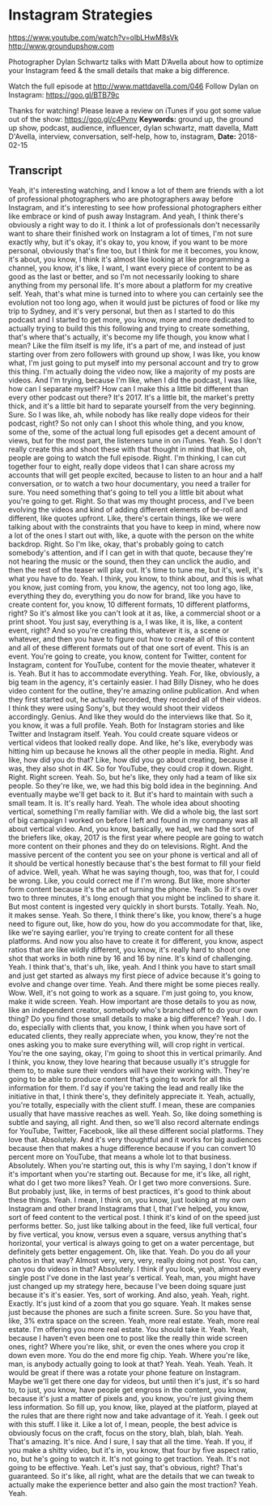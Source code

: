 # Instagram Strategies
https://www.youtube.com/watch?v=olbLHwM8sVk
http://www.groundupshow.com

Photographer Dylan Schwartz talks with Matt D’Avella about how to optimize your Instagram feed & the small details that make a big difference.

Watch the full episode at http://www.mattdavella.com/046
Follow Dylan on Instagram: https://goo.gl/BTB79c

Thanks for watching! Please leave a review on iTunes if you got some value out of the show: https://goo.gl/c4Pvnv
**Keywords:** ground up, the ground up show, podcast, audience, influencer, dylan schwartz, matt davella, Matt D'Avella, interview, conversation, self-help, how to, instagram, 
**Date:** 2018-02-15

## Transcript
 Yeah, it's interesting watching, and I know a lot of them are friends with a lot of professional photographers who are photographers away before Instagram, and it's interesting to see how professional photographers either like embrace or kind of push away Instagram. And yeah, I think there's obviously a right way to do it. I think a lot of professionals don't necessarily want to share their finished work on Instagram a lot of times, I'm not sure exactly why, but it's okay, it's okay to, you know, if you want to be more personal, obviously that's fine too, but I think for me it becomes, you know, it's about, you know, I think it's almost like looking at like programming a channel, you know, it's like, I want, I want every piece of content to be as good as the last or better, and so I'm not necessarily looking to share anything from my personal life. It's more about a platform for my creative self. Yeah, that's what mine is turned into to where you can certainly see the evolution not too long ago, when it would just be pictures of food or like my trip to Sydney, and it's very personal, but then as I started to do this podcast and I started to get more, you know, more and more dedicated to actually trying to build this this following and trying to create something, that's where that's actually, it's become my life though, you know what I mean? Like the film itself is my life, it's a part of me, and instead of just starting over from zero followers with ground up show, I was like, you know what, I'm just going to put myself into my personal account and try to grow this thing. I'm actually doing the video now, like a majority of my posts are videos. And I'm trying, because I'm like, when I did the podcast, I was like, how can I separate myself? How can I make this a little bit different than every other podcast out there? It's 2017. It's a little bit, the market's pretty thick, and it's a little bit hard to separate yourself from the very beginning. Sure. So I was like, ah, while nobody has like really dope videos for their podcast, right? So not only can I shoot this whole thing, and you know, some of the, some of the actual long full episodes get a decent amount of views, but for the most part, the listeners tune in on iTunes. Yeah. So I don't really create this and shoot these with that thought in mind that like, oh, people are going to watch the full episode. Right. I'm thinking, I can cut together four to eight, really dope videos that I can share across my accounts that will get people excited, because to listen to an hour and a half conversation, or to watch a two hour documentary, you need a trailer for sure. You need something that's going to tell you a little bit about what you're going to get. Right. So that was my thought process, and I've been evolving the videos and kind of adding different elements of be-roll and different, like quotes upfront. Like, there's certain things, like we were talking about with the constraints that you have to keep in mind, where now a lot of the ones I start out with, like, a quote with the person on the white backdrop. Right. So I'm like, okay, that's probably going to catch somebody's attention, and if I can get in with that quote, because they're not hearing the music or the sound, then they can unclick the audio, and then the rest of the teaser will play out. It's time to tune me, but it's, well, it's what you have to do. Yeah. I think, you know, to think about, and this is what you know, just coming from, you know, the agency, not too long ago, like, everything they do, everything you do now for brand, like you have to create content for, you know, 10 different formats, 10 different platforms, right? So it's almost like you can't look at it as, like, a commercial shoot or a print shoot. You just say, everything is a, I was like, it is, like, a content event, right? And so you're creating this, whatever it is, a scene or whatever, and then you have to figure out how to create all of this content and all of these different formats out of that one sort of event. This is an event. You're going to create, you know, content for Twitter, content for Instagram, content for YouTube, content for the movie theater, whatever it is. Yeah. But it has to accommodate everything. Yeah. For, like, obviously, a big team in the agency, it's certainly easier. I had Billy Disney, who he does video content for the outline, they're amazing online publication. And when they first started out, he actually recorded, they recorded all of their videos. I think they were using Sony's, but they would shoot their videos accordingly. Genius. And like they would do the interviews like that. So it, you know, it was a full profile. Yeah. Both for Instagram stories and like Twitter and Instagram itself. Yeah. You could create square videos or vertical videos that looked really dope. And like, he's like, everybody was hitting him up because he knows all the other people in media. Right. And like, how did you do that? Like, how did you go about creating, because it was, they also shot in 4K. So for YouTube, they could crop it down. Right. Right. Right screen. Yeah. So, but he's like, they only had a team of like six people. So they're like, we, we had this big bold idea in the beginning. And eventually maybe we'll get back to it. But it's hard to maintain with such a small team. It is. It's really hard. Yeah. The whole idea about shooting vertical, something I'm really familiar with. We did a whole big, the last sort of big campaign I worked on before I left and found in my company was all about vertical video. And, you know, basically, we had, we had the sort of the briefers like, okay, 2017 is the first year where people are going to watch more content on their phones and they do on televisions. Right. And the massive percent of the content you see on your phone is vertical and all of it should be vertical honestly because that's the best format to fill your field of advice. Well, yeah. What he was saying though, too, was that for, I could be wrong. Like, you could correct me if I'm wrong. But like, more shorter form content because it's the act of turning the phone. Yeah. So if it's over two to three minutes, it's long enough that you might be inclined to share it. But most content is ingested very quickly in short bursts. Totally. Yeah. No, it makes sense. Yeah. So there, I think there's like, you know, there's a huge need to figure out, like, how do you, how do you accommodate for that, like, like we're saying earlier, you're trying to create content for all these platforms. And now you also have to create it for different, you know, aspect ratios that are like wildly different, you know, it's really hard to shoot one shot that works in both nine by 16 and 16 by nine. It's kind of challenging. Yeah. I think that's, that's uh, like, yeah. And I think you have to start small and just get started as always my first piece of advice because it's going to evolve and change over time. Yeah. And there might be some pieces really. Wow. Well, it's not going to work as a square. I'm just going to, you know, make it wide screen. Yeah. How important are those details to you as now, like an independent creator, somebody who's branched off to do your own thing? Do you find those small details to make a big difference? Yeah. I do. I do, especially with clients that, you know, I think when you have sort of educated clients, they really appreciate when, you know, they're not the ones asking you to make sure everything will, will crop right in vertical. You're the one saying, okay, I'm going to shoot this in vertical primarily. And I think, you know, they love hearing that because usually it's struggle for them to, to make sure their vendors will have their working with. They're going to be able to produce content that's going to work for all this information for them. I'd say if you're taking the lead and really like the initiative in that, I think there's, they definitely appreciate it. Yeah, actually, you're totally, especially with the client stuff. I mean, these are companies usually that have massive reaches as well. Yeah. So, like doing something is subtle and saying, all right. And then, so we'll also record alternate endings for YouTube, Twitter, Facebook, like all these different social platforms. They love that. Absolutely. And it's very thoughtful and it works for big audiences because then that makes a huge difference because if you can convert 10 percent more on YouTube, that means a whole lot to that business. Absolutely. When you're starting out, this is why I'm saying, I don't know if it's important when you're starting out. Because for me, it's like, all right, what do I get two more likes? Yeah. Or I get two more conversions. Sure. But probably just, like, in terms of best practices, it's good to think about these things. Yeah. I mean, I think on, you know, just looking at my own Instagram and other brand Instagrams that I, that I've helped, you know, sort of feed content to the vertical post. I think it's kind of on the speed just performs better. So, just like talking about in the feed, like full vertical, four by five vertical, you know, versus even a square, versus anything that's horizontal, your vertical is always going to get on a water percentage, but definitely gets better engagement. Oh, like that. Yeah. Do you do all your photos in that way? Almost very, very, very, really doing not post. You can, can you do videos in that? Absolutely. I think if you look, yeah, almost every single post I've done in the last year's vertical. Yeah, man, you might have just changed up my strategy here, because I've been doing square just because it's it's easier. Yes, sort of working. And also, yeah. Yeah, right. Exactly. It's just kind of a zoom that you go square. Yeah. It makes sense just because the phones are such a finite screen. Sure. So you have that, like, 3% extra space on the screen. Yeah, more real estate. Yeah, more real estate. I'm offering you more real estate. You should take it. Yeah. Yeah, because I haven't even been one to post like the really thin wide screen ones, right? Where you're like, shit, or even the ones where you crop it down even more. You do the end more fig chip. Yeah. Where you're like, man, is anybody actually going to look at that? Yeah. Yeah. Yeah. Yeah. It would be great if there was a rotate your phone feature on Instagram. Maybe we'll get there one day for videos, but until then it's just, it's so hard to, to just, you know, have people get engross in the content, you know, because it's just a matter of pixels and, you know, you're just giving them less information. So fill up, you know, like, played at the platform, played at the rules that are there right now and take advantage of it. Yeah. I geek out with this stuff. I like it. Like a lot of, I mean, people, the best advice is obviously focus on the craft, focus on the story, blah, blah, blah. Yeah. That's amazing. It's nice. And I sure, I say that all the time. Yeah. If you, if you make a shitty video, but it's in, you know, that four by five aspect ratio, no, but he's going to watch it. It's not going to get traction. Yeah. It's not going to be effective. Yeah. Let's just say, that's obvious, right? That's guaranteed. So it's like, all right, what are the details that we can tweak to actually make the experience better and also gain the most traction? Yeah. Yeah.
